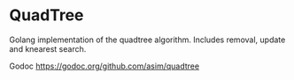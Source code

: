 QuadTree
========

Golang implementation of the quadtree algorithm. Includes removal, update and knearest search.

Godoc https://godoc.org/github.com/asim/quadtree
